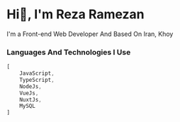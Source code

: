 # Hi👋, I'm Reza Ramezan
I'm a Front-end Web Developer And Based On Iran, Khoy


### Languages And Technologies I Use
```js
[
    JavaScript,
    TypeScript,
    NodeJs,
    VueJs,
    NuxtJs,
    MySQL
]
```
